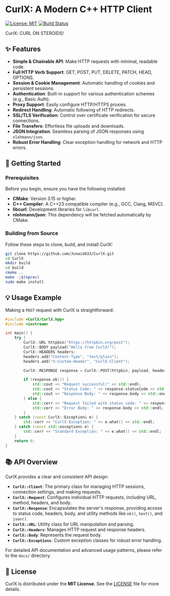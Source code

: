 # CurlX: A Modern C++ HTTP Client

[![License: MIT](https://img.shields.io/badge/License-MIT-yellow.svg)](https://opensource.org/licenses/MIT)
[![Build Status](https://img.shields.io/badge/Build-Passing-brightgreen)](https://github.com/Junaid433/CurlX/actions) 

CurlX: CURL ON STEROIDS!

## ✨ Features

*   **Simple & Chainable API**: Make HTTP requests with minimal, readable code.
*   **Full HTTP Verb Support**: GET, POST, PUT, DELETE, PATCH, HEAD, OPTIONS.
*   **Session & Cookie Management**: Automatic handling of cookies and persistent sessions.
*   **Authentication**: Built-in support for various authentication schemes (e.g., Basic Auth).
*   **Proxy Support**: Easily configure HTTP/HTTPS proxies.
*   **Redirect Handling**: Automatic following of HTTP redirects.
*   **SSL/TLS Verification**: Control over certificate verification for secure connections.
*   **File Transfers**: Effortless file uploads and downloads.
*   **JSON Integration**: Seamless parsing of JSON responses using `nlohmann/json`.
*   **Robust Error Handling**: Clear exception handling for network and HTTP errors.

## 🚀 Getting Started

### Prerequisites

Before you begin, ensure you have the following installed:

*   **CMake**: Version 3.15 or higher.
*   **C++ Compiler**: A C++23 compatible compiler (e.g., GCC, Clang, MSVC).
*   **libcurl**: Development libraries for `libcurl`.
*   **nlohmann/json**: This dependency will be fetched automatically by CMake.

### Building from Source

Follow these steps to clone, build, and install CurlX:

```bash
git clone https://github.com/Junaid433/CurlX.git 
cd CurlX
mkdir build
cd build
cmake ..
make -j$(nproc)
sudo make install
```

## 💡 Usage Example

Making a `POST` request with CurlX is straightforward:

```cpp
#include <CurlX/CurlX.hpp>
#include <iostream>

int main() {
    try {
        CurlX::URL httpbin("https://httpbin.org/post");
        CurlX::BODY payload("Hello from CurlX!");
        CurlX::HEADERS headers;
        headers.add("Content-Type", "text/plain");
        headers.add("X-Custom-Header", "CurlX-Client");

        CurlX::RESPONSE response = CurlX::POST(httpbin, payload, headers);

        if (response.ok()) {
            std::cout << "Request successful!" << std::endl;
            std::cout << "Status Code: " << response.statusCode << std::endl;
            std::cout << "Response Body: " << response.body << std::endl;
        } else {
            std::cerr << "Request failed with status code: " << response.statusCode << std::endl;
            std::cerr << "Error Body: " << response.body << std::endl;
        }
    } catch (const CurlX::Exception& e) {
        std::cerr << "CurlX Exception: " << e.what() << std::endl;
    } catch (const std::exception& e) {
        std::cerr << "Standard Exception: " << e.what() << std::endl;
    }
    return 0;
}
```

## 📚 API Overview

CurlX provides a clear and consistent API design:

*   **`CurlX::Client`**: The primary class for managing HTTP sessions, connection settings, and making requests.
*   **`CurlX::Request`**: Configures individual HTTP requests, including URL, method, headers, and body.
*   **`CurlX::Response`**: Encapsulates the server's response, providing access to status code, headers, body, and utility methods like `ok()`, `text()`, and `json()`.
*   **`CurlX::URL`**: Utility class for URL manipulation and parsing.
*   **`CurlX::Headers`**: Manages HTTP request and response headers.
*   **`CurlX::Body`**: Represents the request body.
*   **`CurlX::Exceptions`**: Custom exception classes for robust error handling.

For detailed API documentation and advanced usage patterns, please refer to the `docs/` directory.

## 📄 License

CurlX is distributed under the **MIT License**. See the [LICENSE](LICENSE) file for more details.
